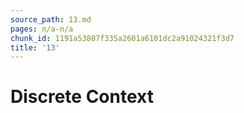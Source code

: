 ```yaml
---
source_path: 13.md
pages: n/a-n/a
chunk_id: 1191a53807f335a2601a6101dc2a91024321f3d7
title: '13'
---
```

# Discrete Context
